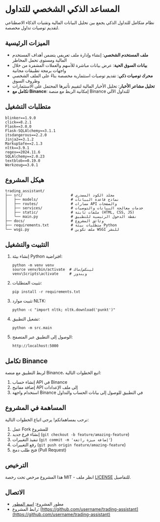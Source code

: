 # المساعد الذكي الشخصي للتداول

نظام متكامل للتداول الذكي يجمع بين تحليل البيانات المالية وتقنيات الذكاء الاصطناعي لتقديم توصيات تداول مخصصة.

## الميزات الرئيسية

- **ملف المستخدم الشخصي**: إنشاء وإدارة ملف تعريفي يتضمن أهداف المستخدم المالية ومستوى تحمل المخاطر
- **بيانات السوق الحية**: عرض بيانات مباشرة للأسهم والعملات المشفرة من خلال واجهات برمجة تطبيقات مجانية
- **محرك توصيات ذكي**: تقديم توصيات استثمارية مخصصة بناءً على الملف الشخصي وظروف السوق
- **تحليل مشاعر الأخبار**: تحليل الأخبار المالية لتقييم تأثيرها المحتمل على الاستثمارات
- **تكامل مع Binance**: إمكانية الربط مع منصة Binance للتداول الآلي

## متطلبات التشغيل

```
blinker==1.9.0
click==8.2.1
Flask==3.0.0
Flask-SQLAlchemy==3.1.1
itsdangerous==2.2.0
Jinja2==3.1.2
MarkupSafe==2.1.3
nltk==3.9.1
regex==2024.11.6
SQLAlchemy==2.0.23
textblob==0.19.0
Werkzeug==3.0.1
```

## هيكل المشروع

```
trading_assistant/
├── src/                      # مجلد الكود المصدري
│   ├── models/               # نماذج قاعدة البيانات
│   ├── routes/               # مسارات API والصفحات
│   ├── services/             # خدمات معالجة البيانات والتوصيات
│   ├── static/               # ملفات ثابتة (HTML, CSS, JS)
│   └── main.py               # نقطة الدخول الرئيسية للتطبيق
├── docs/                     # وثائق المشروع
├── requirements.txt          # متطلبات بيئة Python
└── wsgi.py                   # ملف تكوين WSGI للنشر
```

## التثبيت والتشغيل

1. إنشاء بيئة Python افتراضية:
   ```
   python -m venv venv
   source venv/bin/activate  # لينكس/ماك
   venv\Scripts\activate     # ويندوز
   ```

2. تثبيت المتطلبات:
   ```
   pip install -r requirements.txt
   ```

3. تثبيت موارد NLTK:
   ```
   python -c "import nltk; nltk.download('punkt')"
   ```

4. تشغيل التطبيق:
   ```
   python -m src.main
   ```

5. الوصول إلى التطبيق عبر المتصفح:
   ```
   http://localhost:5000
   ```

## تكامل Binance

لربط التطبيق مع منصة Binance، اتبع الخطوات التالية:

1. إنشاء حساب API في Binance
2. إضافة مفاتيح API إلى ملف الإعدادات
3. استخدام واجهة Binance في التطبيق للوصول إلى بيانات الحساب والتداول

## المساهمة في المشروع

نرحب بمساهماتكم! يرجى اتباع الخطوات التالية:

1. عمل Fork للمشروع
2. إنشاء فرع جديد (`git checkout -b feature/amazing-feature`)
3. تنفيذ التغييرات (`git commit -m 'إضافة ميزة رائعة'`)
4. رفع التغييرات (`git push origin feature/amazing-feature`)
5. فتح طلب دمج (Pull Request)

## الترخيص

هذا المشروع مرخص تحت رخصة MIT - انظر ملف [LICENSE](LICENSE) للتفاصيل.

## الاتصال

- مطور المشروع: [اسم المطور](mailto:example@example.com)
- رابط المشروع: [https://github.com/username/trading-assistant](https://github.com/username/trading-assistant)
